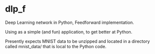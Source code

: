 # dlp_f
Deep Learning network in Python, Feedforward implementation.

Using as a simple (and fun) application, to get better at Python.

Presently expects MNIST data to be unzipped and located in a directory called mnist_data/ that is local to the Python code.

